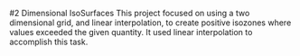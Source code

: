 #2 Dimensional IsoSurfaces
This project focused on using a two dimensional grid, and linear interpolation, to create positive isozones where values exceeded the given quantity. It used linear interpolation to accomplish this task.
